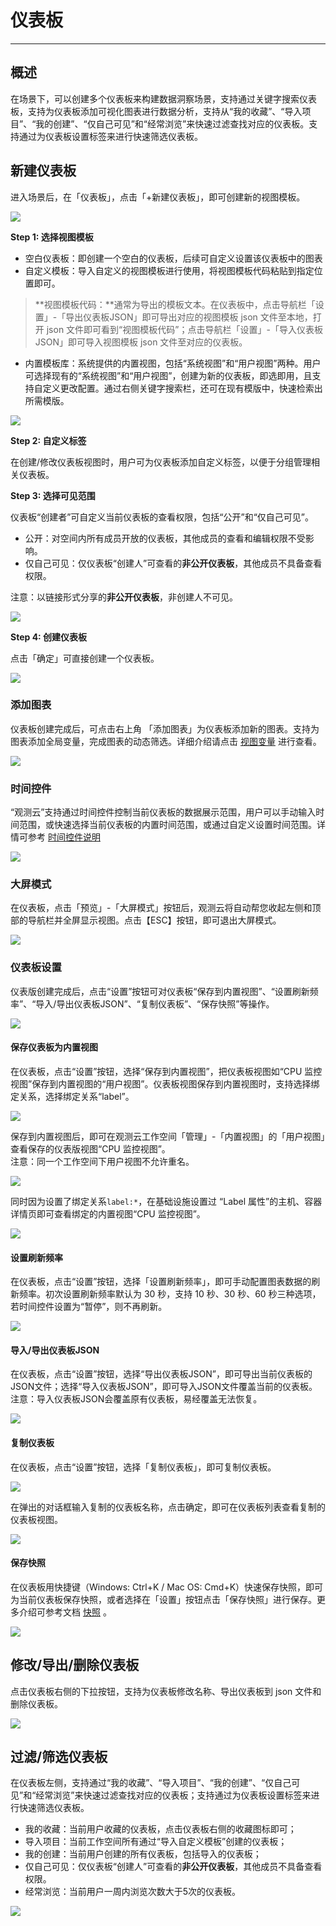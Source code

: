 # 仪表板
---

## 概述

在场景下，可以创建多个仪表板来构建数据洞察场景，支持通过关键字搜索仪表板，支持为仪表板添加可视化图表进行数据分析，支持从“我的收藏”、“导入项目”、“我的创建”、“仅自己可见”和“经常浏览”来快速过滤查找对应的仪表板。支持通过为仪表板设置标签来进行快速筛选仪表板。

## 新建仪表板

进入场景后，在「仪表板」，点击「+新建仪表板」，即可创建新的视图模板。

![](img/dashboard001.png)

**Step 1:  选择视图模板**

- 空白仪表板：即创建一个空白的仪表板，后续可自定义设置该仪表板中的图表
- 自定义模板：导入自定义的视图模板进行使用，将视图模板代码粘贴到指定位置即可。
> **视图模板代码：**通常为导出的模板文本。在仪表板中，点击导航栏「设置」-「导出仪表板JSON」即可导出对应的视图模板 json 文件至本地，打开 json 文件即可看到“视图模板代码”；点击导航栏「设置」-「导入仪表板JSON」即可导入视图模板 json 文件至对应的仪表板。

- 内置模板库：系统提供的内置视图，包括“系统视图”和“用户视图”两种。用户可选择现有的“系统视图”和“用户视图”，创建为新的仪表板，即选即用，且支持自定义更改配置。通过右侧关键字搜索栏，还可在现有模版中，快速检索出所需模版。

![](img/8.dashboard_1.png)

**Step 2: 自定义标签**

在创建/修改仪表板视图时，用户可为仪表板添加自定义标签，以便于分组管理相关仪表板。

**Step 3: 选择可见范围**

仪表板“创建者”可自定义当前仪表板的查看权限，包括“公开”和“仅自己可见”。

- 公开：对空间内所有成员开放的仪表板，其他成员的查看和编辑权限不受影响。
- 仅自己可见：仅仪表板“创建人”可查看的**非公开仪表板**，其他成员不具备查看权限。

注意：以链接形式分享的**非公开仪表板**，非创建人不可见。

![](img/1.dashboard_2.png)

**Step 4: 创建仪表板**

点击「确定」可直接创建一个仪表板。

![](img/3.dashboard_2.png)

### 添加图表

仪表板创建完成后，可点击右上角 「添加图表」为仪表板添加新的图表。支持为图表添加全局变量，完成图表的动态筛选。详细介绍请点击 [视图变量](view-variable.md) 进行查看。

![](img/2.dashboard_4.png)

### 时间控件

“观测云”支持通过时间控件控制当前仪表板的数据展示范围，用户可以手动输入时间范围，或快速选择当前仪表板的内置时间范围，或通过自定义设置时间范围。详情可参考 [时间控件说明](../getting-started/necessary-for-beginners/explorer-search.md#time) 

![](img/dashboard002.png)

### 大屏模式

在仪表板，点击「预览」-「大屏模式」按钮后，观测云将自动帮您收起左侧和顶部的导航栏并全屏显示视图。点击【ESC】按钮，即可退出大屏模式。

![](img/2.dashboard_2.png)

### 仪表板设置

仪表版创建完成后，点击“设置”按钮可对仪表板“保存到内置视图”、“设置刷新频率”、“导入/导出仪表板JSON”、“复制仪表板”、“保存快照”等操作。

![](img/2.dashboard_3.png)

#### 保存仪表板为内置视图

在仪表板，点击“设置”按钮，选择“保存到内置视图”，把仪表板视图如“CPU 监控视图”保存到内置视图的“用户视图”。仪表板视图保存到内置视图时，支持选择绑定关系，选择绑定关系“label”。

![](img/9.dashboard_2.png)

保存到内置视图后，即可在观测云工作空间「管理」-「内置视图」的「用户视图」查看保存的仪表版视图“CPU 监控视图”。<br />注意：同一个工作空间下用户视图不允许重名。

![](img/2.dashboard_5.png)

同时因为设置了绑定关系`label:*`，在基础设施设置过 “Label 属性”的主机、容器详情页即可查看绑定的内置视图“CPU 监控视图”。

![](img/2.dashboard_6.png)

#### 设置刷新频率

在仪表板，点击“设置”按钮，选择「设置刷新频率」，即可手动配置图表数据的刷新频率。初次设置刷新频率默认为 30 秒，支持 10 秒、30 秒、60 秒三种选项，若时间控件设置为“暂停”，则不再刷新。

![](img/9.dashboard_3.png)

#### 导入/导出仪表板JSON

在仪表板，点击“设置”按钮，选择“导出仪表板JSON”，即可导出当前仪表板的JSON文件；选择“导入仪表板JSON”，即可导入JSON文件覆盖当前的仪表板。<br />注意：导入仪表板JSON会覆盖原有仪表板，易经覆盖无法恢复。

![](img/2.dashboard_7.png)

#### 复制仪表板

在仪表板，点击“设置”按钮，选择「复制仪表板」，即可复制仪表板。

![](img/2.dashboard_8.png)

在弹出的对话框输入复制的仪表板名称，点击确定，即可在仪表板列表查看复制的仪表板视图。

![](img/dashboard003.png)

#### 保存快照

在仪表板用快捷键（Windows: Ctrl+K / Mac OS: Cmd+K）快速保存快照，即可为当前仪表板保存快照，或者选择在「设置」按钮点击「保存快照」进行保存。更多介绍可参考文档 [快照](../management/snapshot.md) 。

![](img/dashboard004.png)

## 修改/导出/删除仪表板

点击仪表板右侧的下拉按钮，支持为仪表板修改名称、导出仪表板到 json 文件和删除仪表板。

![](img/dashboard005.png)

## 过滤/筛选仪表板

在仪表板左侧，支持通过“我的收藏”、“导入项目”、“我的创建”、“仅自己可见”和“经常浏览”来快速过滤查找对应的仪表板；支持通过为仪表板设置标签来进行快速筛选仪表板。

- 我的收藏：当前用户收藏的仪表板，点击仪表板右侧的收藏图标即可；
- 导入项目：当前工作空间所有通过“导入自定义模板”创建的仪表板；
- 我的创建：当前用户创建的所有仪表板，包括导入的仪表板；
- 仅自己可见：仅仪表板“创建人”可查看的**非公开仪表板**，其他成员不具备查看权限。
- 经常浏览：当前用户一周内浏览次数大于5次的仪表板。

![](img/dashboard006.png)
